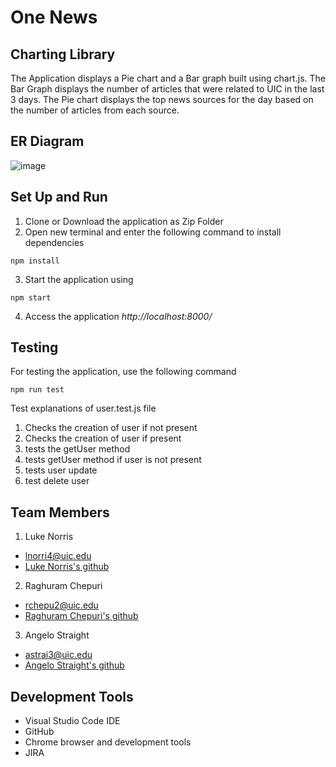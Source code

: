 # One News

## Charting Library
The Application displays a Pie chart and a Bar graph built using chart.js. The Bar Graph displays the number of articles that were related to UIC in the last 3 days. The Pie chart displays the top news sources for the day based on the number of articles from each source.   

## ER Diagram
![image](https://user-images.githubusercontent.com/47488960/142498056-36b54ae0-fdf6-4e21-baf2-3cdbbbcf258a.png)

## Set Up and Run

1. Clone or Download the application as Zip Folder
2. Open new terminal and enter the following command to install dependencies
 ```
npm install
```
3. Start the application using

```
npm start
```
4. Access the application *http://localhost:8000/*


## Testing
For testing the application, use the following command
 
```
npm run test
```
Test explanations of user.test.js file

1. Checks the creation of user if not present
2. Checks the creation of user if present
3. tests the getUser method
4. tests getUser method if user is not present
5. tests user update
6. test delete user

## Team Members
1. Luke Norris
- lnorri4@uic.edu
- [Luke Norris's github](https://github.com/lnorri4)

2. Raghuram Chepuri
- rchepu2@uic.edu
- [Raghuram Chepuri's github](https://github.com/rchepu2)

3. Angelo Straight
- astrai3@uic.edu
- [Angelo Straight's github](https://github.com/AngeloStraight)

## Development Tools
- Visual Studio Code IDE
- GitHub
- Chrome browser and development tools
- JIRA
